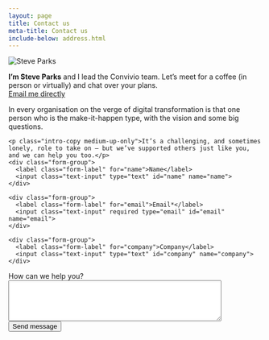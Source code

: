 ```yaml
---
layout: page
title: Contact us
meta-title: Contact us
include-below: address.html
---
```



<form action="/thank-you/" netlify>
<div class="layout-contact-us">

  <div class="layout-contact-us__column-one">
    <div class="person-card">
      <div class="person-card__image"><img src="/images/team/steve-parks-alt--small.jpg" alt="Steve Parks" /></div>
      <p class="person-card__text"><strong>I’m Steve Parks</strong> and I lead the Convivio team. Let’s meet for a coffee (in person or virtually) and chat over your plans.<br /><a href="mailto:steve.parks@weareconvivio.com">Email me directly</a></p>
    </div>
  </div>
  <input type="hidden" name="utf8" value="✓">

  <input type="hidden" value="http://weareconvivio.com/thank-you" name="_redirect" />

  <div class="layout-contact-us__column-two">
    <p class="intro-copy medium-up-only">In every organisation on the verge of digital transformation is that one person who is the make-it-happen type, with the vision and some big questions.</p>

    <p class="intro-copy medium-up-only">It’s a challenging, and sometimes lonely, role to take on — but we’ve supported others just like you, and we can help you too.</p>
    <div class="form-group">
      <label class="form-label" for="name">Name</label>
      <input class="text-input" type="text" id="name" name="name">
    </div>

    <div class="form-group">
      <label class="form-label" for="email">Email*</label>
      <input class="text-input" required type="email" id="email" name="email">
    </div>

    <div class="form-group">
      <label class="form-label" for="company">Company</label>
      <input class="text-input" type="text" id="company" name="company">
    </div>
  </div></div>

  <div class="form-group">
    <label class="form-label" for="message">How can we help you?</label>
    <textarea class="text-input text-input--large" rows="5" cols="50" type="email" id="message" name="message"></textarea>
  </div>

  <div class="form-group">
    <button class="button button--primary" type="submit">Send message</button>
  </div>
</form>


